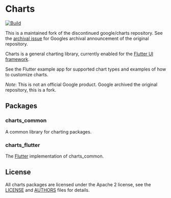 # Charts

[![Build](https://github.com/alxflam/charts/actions/workflows/build.yml/badge.svg)](https://github.com/alxflam/charts/actions/workflows/build.yml)

This is a maintained fork of the discontinued google/charts repository. See the [archival issue](https://github.com/google/charts/issues/798) for Googles archival announcement of the original repository.

Charts is a general charting library, currently enabled for the
[Flutter UI framework](https://flutter.io).

See the Flutter example app for supported chart
types and examples of how to customize charts.

*Note*: This is not an official Google product. Google archived the original repository, this is a fork.

## Packages

### charts_common

A common library for charting packages.

### charts_flutter

The [Flutter](https://flutter.io) implementation of charts_common.

## License 
All charts packages are licensed under the Apache 2 license, see the
[LICENSE](LICENSE) and [AUTHORS](AUTHORS) files for details.
